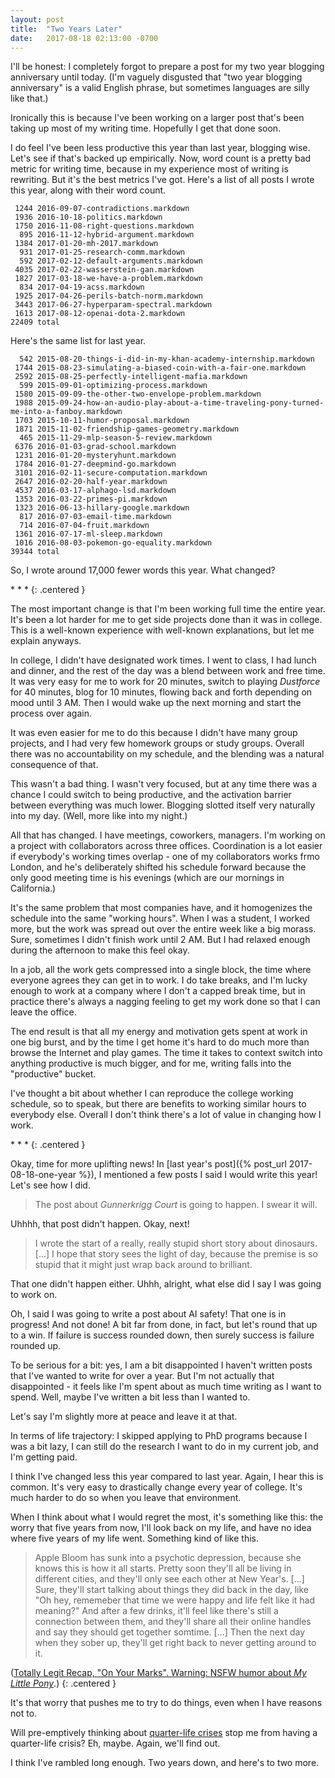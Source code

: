 ```yaml
---
layout: post
title:  "Two Years Later"
date:   2017-08-18 02:13:00 -0700
---
```


I'll be honest: I completely forgot to prepare a post for my two year
blogging anniversary until today. (I'm vaguely disgusted that "two year
blogging anniversary" is a valid English phrase, but sometimes languages
are silly like that.)

Ironically this is because I've been working on a larger post that's been
taking up most of my writing time. Hopefully I get that done soon.

I do feel I've been less productive this year than last year, blogging wise.
Let's see if that's backed up empirically. Now, word count is a pretty bad
metric for writing time, because in my experience most of writing is rewriting.
But it's the best metrics I've got. Here's a list of all posts I wrote this
year, along with their word count.

```
 1244 2016-09-07-contradictions.markdown  
 1936 2016-10-18-politics.markdown  
 1750 2016-11-08-right-questions.markdown  
  895 2016-11-12-hybrid-argument.markdown  
 1384 2017-01-20-mh-2017.markdown  
  931 2017-01-25-research-comm.markdown  
  592 2017-02-12-default-arguments.markdown  
 4035 2017-02-22-wasserstein-gan.markdown  
 1827 2017-03-18-we-have-a-problem.markdown  
  834 2017-04-19-acss.markdown  
 1925 2017-04-26-perils-batch-norm.markdown  
 3443 2017-06-27-hyperparam-spectral.markdown  
 1613 2017-08-12-openai-dota-2.markdown  
22409 total  
```

Here's the same list for last year.

```
  542 2015-08-20-things-i-did-in-my-khan-academy-internship.markdown  
 1744 2015-08-23-simulating-a-biased-coin-with-a-fair-one.markdown  
 2592 2015-08-25-perfectly-intelligent-mafia.markdown  
  599 2015-09-01-optimizing-process.markdown  
 1580 2015-09-09-the-other-two-envelope-problem.markdown  
 1988 2015-09-24-how-an-audio-play-about-a-time-traveling-pony-turned-me-into-a-fanboy.markdown  
 1703 2015-10-11-humor-proposal.markdown  
 1871 2015-11-02-friendship-games-geometry.markdown  
  465 2015-11-29-mlp-season-5-review.markdown  
 6376 2016-01-03-grad-school.markdown  
 1231 2016-01-20-mysteryhunt.markdown  
 1784 2016-01-27-deepmind-go.markdown  
 3101 2016-02-11-secure-computation.markdown  
 2647 2016-02-20-half-year.markdown  
 4537 2016-03-17-alphago-lsd.markdown  
 1353 2016-03-22-primes-pi.markdown  
 1323 2016-06-13-hillary-google.markdown  
  817 2016-07-03-email-time.markdown  
  714 2016-07-04-fruit.markdown  
 1361 2016-07-17-ml-sleep.markdown  
 1016 2016-08-03-pokemon-go-equality.markdown  
39344 total  
```

So, I wrote around 17,000 fewer words this year. What changed?

\* \* \*
{: .centered }

The most important change is that I'm been working full time the entire year.
It's been a lot harder for me to get side projects done than it was in college.
This is a well-known experience with well-known explanations, but let me explain
anyways.

In college, I didn't have designated work times. I went to class, I had lunch
and dinner, and the rest of the day was a blend between work and free time.
It was very easy for me to work for 20 minutes, switch to playing *Dustforce*
for 40 minutes, blog for 10 minutes, flowing back and forth depending on mood until 3 AM.
Then I would wake up the next morning and start the process over again.

It was even easier for me to do this because I didn't have many group projects,
and I had very few homework groups or study groups. Overall there was no
accountability on my schedule, and the blending was a natural consequence of that.

This wasn't a bad thing. I wasn't very focused, but at any time there was a chance
I could switch to being productive, and the activation barrier between everything
was much lower. Blogging slotted itself very naturally into my day. (Well, more
like into my night.)

All that has changed. I have meetings, coworkers, managers. I'm working on a
project with collaborators across three offices.
Coordination is a lot easier if everybody's working times overlap - one of my
collaborators works frmo London, and he's deliberately shifted his schedule
forward because the only good meeting time is his evenings (which are our
mornings in California.)

It's the same problem that most companies have, and it homogenizes the schedule
into the same "working hours". When I was a student, I worked more, but the
work was spread out over the entire week like a big morass. Sure, sometimes I
didn't finish work until 2 AM. But I had relaxed enough during the afternoon
to make this feel okay.

In a job, all the work gets compressed into a single block, the time where
everyone agrees they can get in to work. I do take breaks, and I'm lucky enough
to work at a company where I don't a capped break time, but in practice there's
always a nagging feeling to get my work done so that I can leave the office.

The end result is that all my energy and motivation gets spent at work in one
big burst, and by the time I get home it's hard to do much more than browse
the Internet and play games. The time it takes to context switch into anything
productive is much bigger, and for me, writing falls into the "productive"
bucket.

I've thought a bit about whether I can reproduce the college working schedule,
so to speak, but there are benefits to working similar hours to everybody else.
Overall I don't think there's a lot of value in changing how I work.

\* \* \*
{: .centered }

Okay, time for more uplifting news! In [last year's post]({% post_url 2017-08-18-one-year %}),
I mentioned a few posts I said I would write this year! Let's see how I did.

> The post about *Gunnerkrigg Court* is going to happen. I swear it will.

Uhhhh, that post didn't happen. Okay, next!

> I wrote the start of a really, really stupid short story about dinosaurs. [...]
> I hope that story sees the light of day, because the premise is so stupid
> that it might just wrap back around to brilliant.

That one didn't happen either. Uhhh, alright, what else did I say I was
going to work on.

Oh, I said I was going to write a post about AI safety! That one is in progress!
And not done! A bit far from done, in fact, but let's round that up to a win.
If failure is success rounded down, then surely success is failure rounded up.

To be serious for a bit: yes, I am a bit disappointed I haven't written posts
that I've wanted to write for over a year. But I'm not actually that
disappointed - it feels like I'm spent about as much time writing as I want to
spend. Well, maybe I've written a bit less than I wanted to.

Let's say I'm slightly more at peace and leave it at that.

In terms of life trajectory: I skipped applying to PhD programs because I was
a bit lazy, I can still do the research I want to do in my current job, and I'm
getting paid.

I think I've changed less this year compared to last year. Again, I hear this
is common. It's very easy to drastically change every year of college. It's
much harder to do so when you leave that environment.

When I think about what I would regret the most, it's something like this: the
worry that five years from now, I'll look back on my life, and have no idea
where five years of my life went. Something kind of like this.

> Apple Bloom has sunk into a psychotic depression, because she knows this is how
> it all starts. Pretty soon they'll all be living in different cities, and they'll
> only see each other at New Year's. [...] Sure, they'll start talking about things
> they did back in the day, like "Oh hey, rememeber that time we were happy and
> life felt like it had meaning?" And after a few drinks, it'll feel like there's
> still a connection between them, and they'll share all their online handles
> and say they should get together somtime. [...] Then the next day when they sober up,
> they'll get right back to never getting around to it.

([Totally Legit Recap, "On Your Marks". Warning: NSFW humor about *My Little Pony*](https://www.youtube.com/watch?v=5av-M97Kjic&feature=youtu.be&t=1m52s).)
{: .centered }

It's that worry that pushes me to try to do things, even when I have reasons
not to.

Will pre-emptively thinking about [quarter-life crises](https://en.wikipedia.org/wiki/Quarter-life_crisis)
stop me from having a quarter-life crisis? Eh, maybe. Again, we'll find out.

I think I've rambled long enough. Two years down, and here's to two more.
